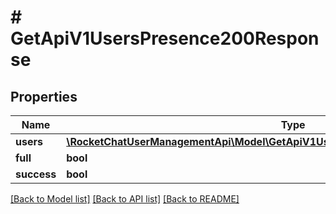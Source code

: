 # # GetApiV1UsersPresence200Response

## Properties

Name | Type | Description | Notes
------------ | ------------- | ------------- | -------------
**users** | [**\RocketChatUserManagementApi\Model\GetApiV1UsersPresence200ResponseUsersInner[]**](GetApiV1UsersPresence200ResponseUsersInner.md) |  | [optional]
**full** | **bool** |  | [optional]
**success** | **bool** |  | [optional]

[[Back to Model list]](../../README.md#models) [[Back to API list]](../../README.md#endpoints) [[Back to README]](../../README.md)
